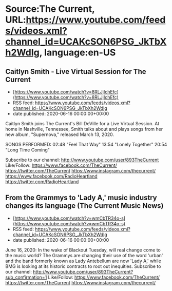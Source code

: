 # Source:The Current, URL:https://www.youtube.com/feeds/videos.xml?channel_id=UCAKcSON6PSG_JkTbXh2WdIg, language:en-US

## Caitlyn Smith - Live Virtual Session for The Current
 - [https://www.youtube.com/watch?v=8RLJjIchEfc](https://www.youtube.com/watch?v=8RLJjIchEfc)
 - RSS feed: https://www.youtube.com/feeds/videos.xml?channel_id=UCAKcSON6PSG_JkTbXh2WdIg
 - date published: 2020-06-16 00:00:00+00:00

Caitlyn Smith joins The Current's Bill DeVille for a Live Virtual Session. At home in Nashville, Tennessee, Smith talks about and plays songs from her new album, "Supernova," released March 13, 2020.

SONGS PERFORMED:
02:48 "Feel That Way"
13:54 "Lonely Together"
20:54 "Long Time Coming"

Subscribe to our channel:
http://www.youtube.com/user/893TheCurrent
Like/Follow:
https://www.facebook.com/TheCurrent/
https://twitter.com/TheCurrent
https://www.instagram.com/thecurrent/
https://www.facebook.com/RadioHeartland
https://twitter.com/RadioHeartland

## From the Grammys to 'Lady A,' music industry changes its language (The Current Music News)
 - [https://www.youtube.com/watch?v=wmCbTR34o-s](https://www.youtube.com/watch?v=wmCbTR34o-s)
 - RSS feed: https://www.youtube.com/feeds/videos.xml?channel_id=UCAKcSON6PSG_JkTbXh2WdIg
 - date published: 2020-06-16 00:00:00+00:00

June 16, 2020: In the wake of Blackout Tuesday, will real change come to the music world? The Grammys are changing their use of the word 'urban' and the band formerly known as Lady Antebellum are now 'Lady A,' while BMG is looking at its historic contracts to root out inequities.
Subscribe to our channel:
http://www.youtube.com/user/893TheCurrent?sub_confirmation=1
Like/Follow:
https://www.facebook.com/TheCurrent/
https://twitter.com/TheCurrent
https://www.instagram.com/thecurrent/

